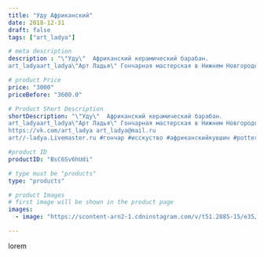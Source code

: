 ```yaml
---
title: "Уду Африканский"
date: 2018-12-31
draft: false
tags: ["art_ladya"]

# meta description
description : "\"Уду\"  Африканский керамический барабан. 
art_ladyaart_ladya\"Арт Ладья\" Гончарная мастерская в Нижнем Новгороде. Изготовление керамики и мастер//-классы по "

# product Price
price: "3000"
priceBefore: "3600.0"

# Product Short Description
shortDescription: "\"Уду\"  Африканский керамический барабан. 
art_ladyaart_ladya\"Арт Ладья\" Гончарная мастерская в Нижнем Новгороде. Изготовление керамики и мастер//-классы по обучению. 
https://vk.com/art_ladya art_ladya@mail.ru 
art//-ladya.Livemaster.ru #гончар #исскуство #африканскийкувшин #potter #керамикадляинтерьера #керамикаручнаяработа #гончарнаямастерская #керамиканазаказ #handmade #drum #керамика #гончарнаяпосуда #эксклюзивнаякерамика #painter #artist #africandrum #decor #ceramics #pitcher #restaurant #африканскийбарабан #ceramics #design #барабан #ceramicarte #африка #africa #clay #уду #africanpitcher #авторскаякерамика"

#product ID
productID: "BsC6Sv6hUdi"

# type must be "products"
type: "products"

# product Images
# first image will be shown in the product page
images:
  - image: "https://scontent-arn2-1.cdninstagram.com/v/t51.2885-15/e35/47377611_440079599861469_6418415348750925892_n.jpg?tp=1&_nc_ht=scontent-arn2-1.cdninstagram.com&_nc_cat=109&_nc_ohc=zCTlb6jDGzkAX_Hsnsd&ccb=7-4&oh=cdb890fc8e90faa6666c3701ee823c17&oe=6083D413&_nc_sid=86f79a&ig_cache_key=MTk0NjM3NDM2NDA3MzM3OTY4Mg%3D%3D.2-ccb7-4"

---
```

lorem
